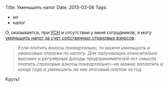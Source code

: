 Title: Уменьшить налог
Date: 2013-03-06
Tags: 
  - ип
  - налог

<div class="text">О, оказывается, при <a href="http://ru.wikipedia.org/wiki/Упрощённая_система_налогообложения">УСН</a> и отсутствии у меня сотрудников, я могу <a href="http://www.b-kontur.ru/enquiry/54">уменьшить налог за счет собственных страховых взносов</a>:
<blockquote><i>Если платить взносы поквартально, то можно уменьшать и авансовые платежи по налогу. Для получающих относительно высокие и регулярные доходы предпринимателей нет смысла платить страховые взносы поквартально—их можно заплатить в конце года и уменьшить на них итоговый платеж за год.</i></blockquote>
Круть!</div>